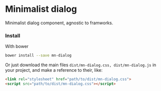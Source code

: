 # Minimalist dialog

Minimalist dialog component, agnostic to framworks.

<!-- See the [demo](http://codepen.io/darlanmendonca/full/xEwkaz) -->

<!-- [![preview demo](https://raw.githubusercontent.com/minimalist-components/mn-dialog/master/sources/example/mn-dialog.gif)](http://codepen.io/darlanmendonca/full/akgXQq)  -->

### Install

With bower

```sh
bower install --save mn-dialog
```

Or just download the main files ```dist/mn-dialog.css, dist/mn-dialog.js``` in your project, and make a reference to their, like:

```html
<link rel="stylesheet" href="path/to/dist/mn-dialog.css">
<script src="path/to/dist/mn-dialog.css"></script>
```
